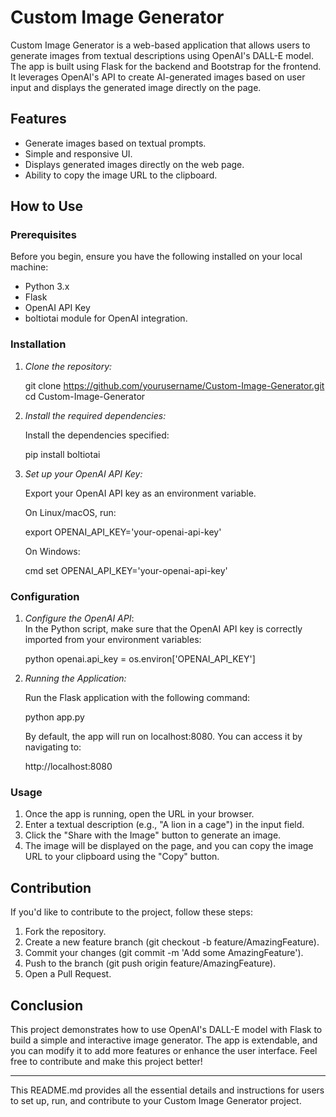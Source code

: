 # Custom Image Generator

Custom Image Generator is a web-based application that allows users to generate images from textual descriptions using OpenAI's DALL-E model. The app is built using Flask for the backend and Bootstrap for the frontend. It leverages OpenAI's API to create AI-generated images based on user input and displays the generated image directly on the page.

## Features

- Generate images based on textual prompts.
- Simple and responsive UI.
- Displays generated images directly on the web page.
- Ability to copy the image URL to the clipboard.

## How to Use

### Prerequisites

Before you begin, ensure you have the following installed on your local machine:

- Python 3.x
- Flask
- OpenAI API Key
- boltiotai module for OpenAI integration.

### Installation

1. *Clone the repository:*

   git clone https://github.com/yourusername/Custom-Image-Generator.git
   cd Custom-Image-Generator
   

2. *Install the required dependencies:*

   Install the dependencies specified:

   pip install boltiotai
   

3. *Set up your OpenAI API Key:*

   Export your OpenAI API key as an environment variable.

   On Linux/macOS, run:

   export OPENAI_API_KEY='your-openai-api-key'
   

   On Windows:

   cmd
   set OPENAI_API_KEY='your-openai-api-key'
   

### Configuration

1. *Configure the OpenAI API*:  
   In the Python script, make sure that the OpenAI API key is correctly imported from your environment variables:

   python
   openai.api_key = os.environ['OPENAI_API_KEY']
   

2. *Running the Application:*

   Run the Flask application with the following command:

   python app.py
   

   By default, the app will run on localhost:8080. You can access it by navigating to:

   
   http://localhost:8080
   

### Usage

1. Once the app is running, open the URL in your browser.
2. Enter a textual description (e.g., "A lion in a cage") in the input field.
3. Click the "Share with the Image" button to generate an image.
4. The image will be displayed on the page, and you can copy the image URL to your clipboard using the "Copy" button.

## Contribution

If you'd like to contribute to the project, follow these steps:

1. Fork the repository.
2. Create a new feature branch (git checkout -b feature/AmazingFeature).
3. Commit your changes (git commit -m 'Add some AmazingFeature').
4. Push to the branch (git push origin feature/AmazingFeature).
5. Open a Pull Request.

## Conclusion

This project demonstrates how to use OpenAI's DALL-E model with Flask to build a simple and interactive image generator. The app is extendable, and you can modify it to add more features or enhance the user interface. Feel free to contribute and make this project better!

---

This README.md provides all the essential details and instructions for users to set up, run, and contribute to your Custom Image Generator project.
